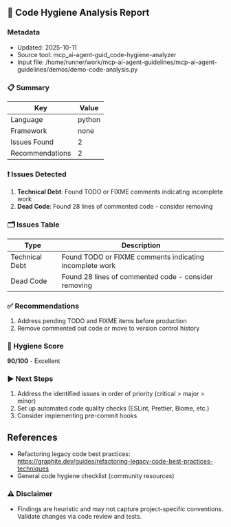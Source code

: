 ## 🧹 Code Hygiene Analysis Report

### Metadata
- Updated: 2025-10-11
- Source tool: mcp_ai-agent-guid_code-hygiene-analyzer
- Input file: /home/runner/work/mcp-ai-agent-guidelines/mcp-ai-agent-guidelines/demos/demo-code-analysis.py

### 📋 Summary
| Key | Value |
|---|---|
| Language | python |
| Framework | none |
| Issues Found | 2 |
| Recommendations | 2 |

### ❗ Issues Detected
1. **Technical Debt**: Found TODO or FIXME comments indicating incomplete work
2. **Dead Code**: Found 28 lines of commented code - consider removing

### 🗂️ Issues Table
| Type | Description |
|---|---|
| Technical Debt | Found TODO or FIXME comments indicating incomplete work |
| Dead Code | Found 28 lines of commented code - consider removing |


### ✅ Recommendations
1. Address pending TODO and FIXME items before production
2. Remove commented out code or move to version control history

### 🧮 Hygiene Score
**90/100** - Excellent

### ▶️ Next Steps
1. Address the identified issues in order of priority (critical > major > minor)
2. Set up automated code quality checks (ESLint, Prettier, Biome, etc.)
3. Consider implementing pre-commit hooks

## References
- Refactoring legacy code best practices: https://graphite.dev/guides/refactoring-legacy-code-best-practices-techniques
- General code hygiene checklist (community resources)




### ⚠️ Disclaimer
- Findings are heuristic and may not capture project-specific conventions. Validate changes via code review and tests.
